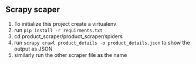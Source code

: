 ## Scrapy scaper 

1. To initialize this project create a virtualenv
2. run `pip install -r requirments.txt`
3. cd product_scraper/product_scraper/spiders
4. run `scrapy crawl product_details -o product_details.json` to show the output as JSON
5. similarly run the other scraper file as the name